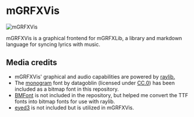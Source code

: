 # mGRFXVis
![mGRFXVis](https://github.com/HooBearB/GRFXVis/assets/37194340/c798ea11-51af-48be-a1be-d8234377caab)

mGRFXVis is a graphical frontend for mGRFXLib, a library and markdown language for syncing lyrics with music.

## Media credits
- mGRFXVis' graphical and audio capabilities are powered by [raylib.](https://www.raylib.com/)
- The [monogram](https://datagoblin.itch.io/monogram) font by datagoblin (licensed under [CC.0](https://creativecommons.org/publicdomain/zero/1.0/)) has been included as a bitmap font in this repository.
- [BMFont](https://www.angelcode.com/products/bmfont/) is not included in the repository, but helped me convert the TTF fonts into bitmap fonts for use with raylib.
- [eyed3](http://eyed3.nicfit.net/) is not included but is utilized in mGRFXVis.
